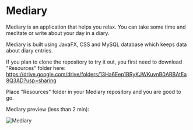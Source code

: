 # Mediary 

Mediary is an application that helps you relax. You can take some time and meditate or write about your day in a diary.

Mediary is built using JavaFX, CSS and MySQL database which keeps data about diary entries.

If you plan to clone the repository to try it out, you first need to download "Resources" folder here: https://drive.google.com/drive/folders/13Ha6Eep1BRyKJWKuvnB0ARBAtEa8Q3AD?usp=sharing

Place "Resources" folder in your Mediary repository and you are good to go.

Mediary preview (less than 2 min):

![Mediary](https://user-images.githubusercontent.com/48128569/141798940-cd88d773-e362-41b2-aae5-7095d464fe53.gif)
